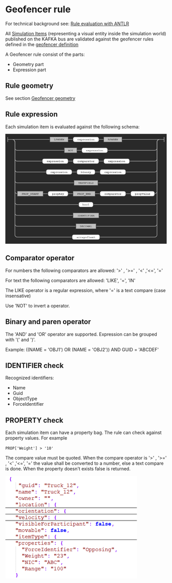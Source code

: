 # Geofencer rule

For technical background see: [Rule evaluation with ANTLR](documentation/ANTLR.md)

All [Simulation Items](documentation/AvroSchemas.md) (representing a visual entity inside the simulation world) published on the KAFKA bus are validated against the geofencer rules defined in the [geofencer definition](documentation/GeofencerDefinition.md)

A Geofencer rule consist of the parts:

* Geometry part 
* Expression part

## Rule geometry

See section [Geofencer geometry](documentation/GeofencerGeometry.md)

## Rule expression

Each simulation item is evaluated against the following schema:

![](screenshots/ExpressionRule.png)

## Comparator operator

For numbers the following comparators are allowed:  '>' , '>=' , '<' ,'<=', '=' 

For text the following comparators are allowed:  'LIKE', '=', 'IN'

The LIKE operator is a regular expression, where '=' is a text compare (case insensative)

Use 'NOT' to invert a operator.

## Binary and paren operator

The 'AND' and 'OR' operator are supported. Expression can be grouped with '(' and ')'. 

Example: ((NAME = 'OBJ1') OR (NAME = 'OBJ2')) AND GUID = 'ABCDEF'

## IDENTIFIER check

Recognized identifiers:

* Name
* Guid
* ObjectType
* ForceIdentifier

## PROPERTY check

Each simulation item can have a property bag. The rule can check against property values. For example

`PROP['Weight'] > '10'`

The compare value must be quoted. When the compare operator is  '>' , '>=' , '<' ,'<=', '='  the value shall be converted to a number, else a text compare is done. When the property doesn't exists false is returned. 

![Simulation item properties](screenshots/SimulationItemProperties.png)